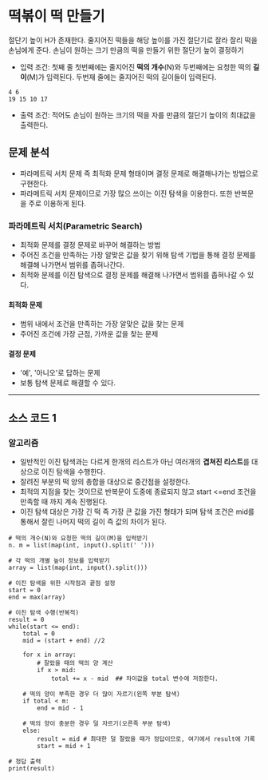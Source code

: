 # 떡볶이 떡 만들기

절단기 높이 H가 존재한다. 줄지어진 떡들을 해당 높이를 가진 절단기로 잘라 잘리 떡을 손님에게 준다. 손님이 원하는 크기 만큼의 떡을 만들기 위한 절단기 높이 결정하기

* 입력 조건: 첫째 줄 첫번째에는 줄지어진 **떡의 개수**(N)와 두번째에는 요청한 떡의 **길이**(M)가 입력된다. 두번재 줄에는 줄지어진 떡의 길이들이 입력된다.
~~~
4 6
19 15 10 17
~~~

* 출력 조건: 적어도 손님이 원하는 크기의 떡을 자를 만큼의 절단기 높이의 최대값을 출력한다.

## 문제 분석

* 파라메트릭 서치 문제 즉 최적화 문제 형태이며 결정 문제로 해결해나가는 방법으로 구현한다.
* 파라메트릭 서치 문제이므로 가장 많으 쓰이는 이진 탐색을 이용한다. 또한 반복문을 주로 이용하게 된다.

### 파라메트릭 서치(Parametric Search) 

* 최적화 문제를 결정 문제로 바꾸어 해결하는 방법
* 주어진 조건을 만족하는 가장 알맞은 값을 찾기 위해 탐색 기법을 통해 결정 문제를 해결해 나가면서 범위를 좁혀나간다. 
* 최적화 문제를 이진 탐색으로 결정 문제를 해결해 나가면서 범위를 좁혀나갈 수 있다. 

#### 최적화 문제
* 범위 내에서 조건을 만족하는 가장 알맞은 값을 찾는 문제
* 주어진 조건에 가장 근점, 가까운 값을 찾는 문제

#### 결정 문제
* '예', '아니오'로 답하는 문제
* 보통 탐색 문제로 해결할 수 있다.



---

## 소스 코드 1

### 알고리즘
* 일반적인 이진 탐색과는 다르게 한개의 리스트가 아닌 여러개의 **겹쳐진 리스트**를 대상으로 이진 탐색을 수행한다.
* 잘려진 부분의 떡 양의 총합을 대상으로 중간점을 설정한다.
* 최적의 지점을 찾는 것이므로 반복문이 도중에 종료되지 않고 start <=end 조건을 만족할 때 까지 계속 진행된다.
* 이진 탐색 대상은 가장 긴 떡 즉 가장 큰 값을 가진 형태가 되며 탐색 조건은 mid를 통해서 잘린 나머지 떡의 길이 즉 값의 차이가 된다. 

~~~
# 떡의 개수(N)와 요청한 떡의 길이(M)을 입력받기
n. m = list(map(int, input().split(' ')))

# 각 떡의 개별 높이 정보를 입력받기
array = list(map(int, input().split()))

# 이진 탐색을 위한 시작점과 끝점 설정
start = 0
end = max(array)

# 이진 탐색 수행(반복적)
result = 0
while(start <= end):
    total = 0
    mid = (start + end) //2

    for x in array:
        # 잘랐을 때의 떡의 양 계산
        if x > mid:
            total += x - mid  ## 차이값을 total 변수에 저장한다.

    # 떡의 양이 부족한 경우 더 많이 자르기(왼쪽 부분 탐색)
    if total < m:
        end = mid - 1

    # 떡의 양이 충분한 경우 덜 자르기(오른족 부분 탐색)
    else:
        result = mid # 최대한 덜 잘랐을 때가 정답이므로, 여기에서 result에 기록
        start = mid + 1

# 정답 출력
print(result)
~~~